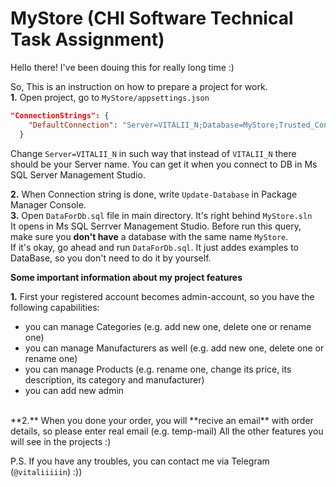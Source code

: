 # MyStore (CHI Software Technical Task Assignment)
Hello there!
I've been douing this for really long time :)

So, This is an instruction on how to prepare a project for work.
<br />
  **1.** Open project, go to ```MyStore/appsettings.json```
```json
"ConnectionStrings": {
    "DefaultConnection": "Server=VITALII_N;Database=MyStore;Trusted_Connection=True;MultipleActiveResultSets=True"
  }
```
Change ```Server=VITALII_N``` in such way that instead of ```VITALII_N``` there should be your Server name.
You can get it when you connect to DB in Ms SQL Server Management Studio.

  **2.** When Connection string is done, write ```Update-Database``` in Package Manager Console.
  <br />
  **3.** Open ```DataForDb.sql``` file in main directory. It's right behind ```MyStore.sln```
  <br />
  It opens in Ms SQL Serrver Management Studio.
  Before run this query, make sure you **don't have** a database with the same name ```MyStore```.
  <br />
  If it's okay, go ahead and run ```DataForDb.sql```.
  It just addes examples to DataBase, so you don't need to do it by yourself.

**Some important information about my project features**

**1.** First your registered account becomes admin-account, so you have the following capabilities:
   - you can manage Categories (e.g. add new one, delete one or rename one)
   - you can manage Manufacturers as well (e.g. add new one, delete one or rename one)
   - you can manage Products (e.g. rename one, change its price, its description, its category and manufacturer)
   - you can add new admin
<br />
**2.** When you done your order, you will **recive an email** with order details, so please enter real email (e.g. temp-mail)
All the other features you will see in the projects :)

P.S. If you have any troubles, you can contact me via Telegram (```@vitaliiiiin```) :))
